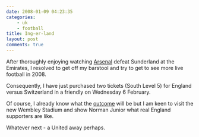 ```yaml
---
date: 2008-01-09 04:23:35
categories:
    - uk
    - football
title: Ing-er-land
layout: post
comments: true
---
```

After thoroughly enjoying watching
[Arsenal](http://www.nbrightside.com/blog/2007/10/08/arsenal-v-sunderland/)
defeat Sunderland at the Emirates, I resolved to get off my barstool and
try to get to see more live football in 2008.

Consequently, I have just purchased two tickets (South Level 5) for
England versus Switzerland in a friendly on Wednesday 6 February.

Of course, I already know what the
[outcome](http://www.nbrightside.com/blog/2007/12/24/sporting-predictions-for-2008/)
will be but I am keen to visit the new Wembley Stadium and show Norman
Junior what real England supporters are like.

Whatever next - a United away perhaps.
